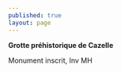 ```yaml
---
published: true
layout: page
---
```



**Grotte préhistorique de Cazelle**

Monument inscrit, Inv MH
